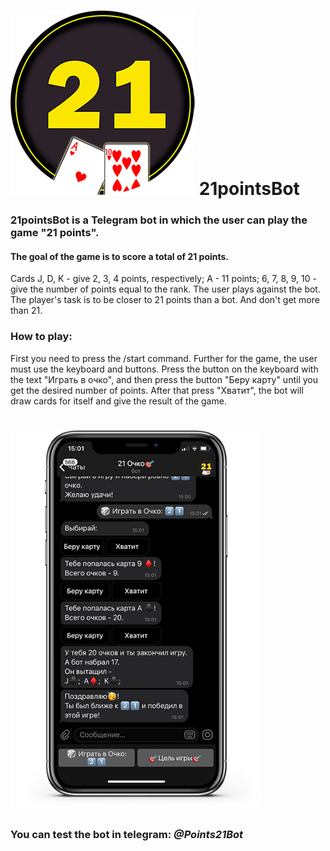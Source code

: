 
# ![](https://github.com/kseniia777/21pointsBot/blob/master/21logo.png) **21pointsBot**
### 21pointsBot is a Telegram bot in which the user can play the game "21 points".
#### **The goal of the game** is to score a total of 21 points.
Cards J, D, K - give 2, 3, 4 points, respectively;
A - 11 points;
6, 7, 8, 9, 10 - give the number of points equal to the rank.
The user plays against the bot.
The player's task is to be closer to 21 points than a bot. And don't get more than 21.
### How to play:
First you need to press the /start command. Further for the game, the user must use the keyboard and buttons. 
Press the button on the keyboard with the text "Играть в очко", and then press the button "Беру карту" until you get the desired number of points. 
After that press "Хватит", the bot will draw cards for itself and give the result of the game.
# <img src="https://github.com/kseniia777/21pointsBot/blob/master/21ex.png" alt="Image 1" width="400" height="606" />

### You can test the bot in telegram: ***@Points21Bot***
